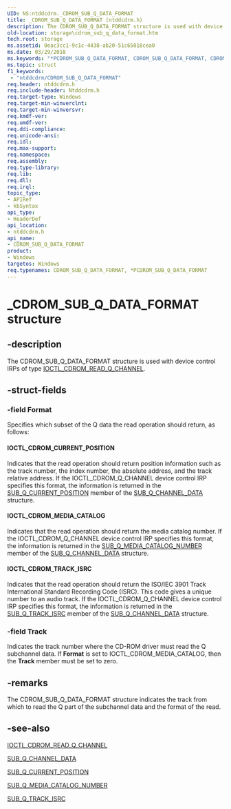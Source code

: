 ```yaml
---
UID: NS:ntddcdrm._CDROM_SUB_Q_DATA_FORMAT
title: _CDROM_SUB_Q_DATA_FORMAT (ntddcdrm.h)
description: The CDROM_SUB_Q_DATA_FORMAT structure is used with device control IRPs of type IOCTL_CDROM_READ_Q_CHANNEL.
old-location: storage\cdrom_sub_q_data_format.htm
tech.root: storage
ms.assetid: 0eac3cc1-9c1c-4438-ab20-51c65018cea0
ms.date: 03/29/2018
ms.keywords: "*PCDROM_SUB_Q_DATA_FORMAT, CDROM_SUB_Q_DATA_FORMAT, CDROM_SUB_Q_DATA_FORMAT structure [Storage Devices], PCDROM_SUB_Q_DATA_FORMAT, PCDROM_SUB_Q_DATA_FORMAT structure pointer [Storage Devices], _CDROM_SUB_Q_DATA_FORMAT, ntddcdrm/CDROM_SUB_Q_DATA_FORMAT, ntddcdrm/PCDROM_SUB_Q_DATA_FORMAT, storage.cdrom_sub_q_data_format, structs-CD-ROM_1448747c-8b9c-4ccb-8c91-0f8f567f0373.xml"
ms.topic: struct
f1_keywords:
 - "ntddcdrm/CDROM_SUB_Q_DATA_FORMAT"
req.header: ntddcdrm.h
req.include-header: Ntddcdrm.h
req.target-type: Windows
req.target-min-winverclnt: 
req.target-min-winversvr: 
req.kmdf-ver: 
req.umdf-ver: 
req.ddi-compliance: 
req.unicode-ansi: 
req.idl: 
req.max-support: 
req.namespace: 
req.assembly: 
req.type-library: 
req.lib: 
req.dll: 
req.irql: 
topic_type:
- APIRef
- kbSyntax
api_type:
- HeaderDef
api_location:
- ntddcdrm.h
api_name:
- CDROM_SUB_Q_DATA_FORMAT
product:
- Windows
targetos: Windows
req.typenames: CDROM_SUB_Q_DATA_FORMAT, *PCDROM_SUB_Q_DATA_FORMAT
---
```


# _CDROM_SUB_Q_DATA_FORMAT structure


## -description


The CDROM_SUB_Q_DATA_FORMAT structure is used with device control IRPs of type <a href="https://docs.microsoft.com/windows-hardware/drivers/ddi/content/ntddcdrm/ni-ntddcdrm-ioctl_cdrom_read_q_channel">IOCTL_CDROM_READ_Q_CHANNEL</a>. 


## -struct-fields




### -field Format

Specifies which subset of the Q data the read operation should return, as follows: 





#### IOCTL_CDROM_CURRENT_POSITION

Indicates that the read operation should return position information such as the track number, the index number, the absolute address, and the track relative address. If the IOCTL_CDROM_Q_CHANNEL device control IRP specifies this format, the information is returned in the <a href="https://docs.microsoft.com/windows-hardware/drivers/ddi/content/ntddcdrm/ns-ntddcdrm-_sub_q_current_position">SUB_Q_CURRENT_POSITION</a> member of the <a href="https://docs.microsoft.com/windows-hardware/drivers/ddi/content/ntddcdrm/ns-ntddcdrm-_sub_q_channel_data">SUB_Q_CHANNEL_DATA</a> structure.





#### IOCTL_CDROM_MEDIA_CATALOG

Indicates that the read operation should return the media catalog number. If the IOCTL_CDROM_Q_CHANNEL device control IRP specifies this format, the information is returned in the <a href="https://docs.microsoft.com/windows-hardware/drivers/ddi/content/ntddcdrm/ns-ntddcdrm-_sub_q_media_catalog_number">SUB_Q_MEDIA_CATALOG_NUMBER</a> member of the <a href="https://docs.microsoft.com/windows-hardware/drivers/ddi/content/ntddcdrm/ns-ntddcdrm-_sub_q_channel_data">SUB_Q_CHANNEL_DATA</a> structure.





#### IOCTL_CDROM_TRACK_ISRC

Indicates that the read operation should return the ISO/IEC 3901 Track International Standard Recording Code (ISRC). This code gives a unique number to an audio track. If the IOCTL_CDROM_Q_CHANNEL device control IRP specifies this format, the information is returned in the <a href="https://docs.microsoft.com/windows-hardware/drivers/ddi/content/ntddcdrm/ns-ntddcdrm-_sub_q_track_isrc">SUB_Q_TRACK_ISRC</a> member of the <a href="https://docs.microsoft.com/windows-hardware/drivers/ddi/content/ntddcdrm/ns-ntddcdrm-_sub_q_channel_data">SUB_Q_CHANNEL_DATA</a> structure.


### -field Track

Indicates the track number where the CD-ROM driver must read the Q subchannel data. If <b>Format</b> is set to IOCTL_CDROM_MEDIA_CATALOG, then the <b>Track</b> member must be set to zero.


## -remarks



The CDROM_SUB_Q_DATA_FORMAT structure indicates the track from which to read the Q part of the subchannel data and the format of the read.




## -see-also




<a href="https://docs.microsoft.com/windows-hardware/drivers/ddi/content/ntddcdrm/ni-ntddcdrm-ioctl_cdrom_read_q_channel">IOCTL_CDROM_READ_Q_CHANNEL</a>



<a href="https://docs.microsoft.com/windows-hardware/drivers/ddi/content/ntddcdrm/ns-ntddcdrm-_sub_q_channel_data">SUB_Q_CHANNEL_DATA</a>



<a href="https://docs.microsoft.com/windows-hardware/drivers/ddi/content/ntddcdrm/ns-ntddcdrm-_sub_q_current_position">SUB_Q_CURRENT_POSITION</a>



<a href="https://docs.microsoft.com/windows-hardware/drivers/ddi/content/ntddcdrm/ns-ntddcdrm-_sub_q_media_catalog_number">SUB_Q_MEDIA_CATALOG_NUMBER</a>



<a href="https://docs.microsoft.com/windows-hardware/drivers/ddi/content/ntddcdrm/ns-ntddcdrm-_sub_q_track_isrc">SUB_Q_TRACK_ISRC</a>
 

 

